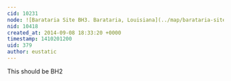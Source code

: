 ```yaml
---
cid: 10231
node: ![Barataria Site BH3. Barataria, Louisiana](../map/barataria-site-bh3-barataria-louisiana/05-05-2014)
nid: 10418
created_at: 2014-09-08 18:33:20 +0000
timestamp: 1410201200
uid: 379
author: eustatic
---
```


This should be BH2